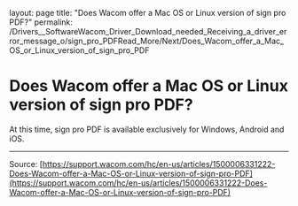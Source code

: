 layout: page
title: "Does Wacom offer a Mac OS or Linux version of sign pro PDF?"
permalink: /Drivers__SoftwareWacom_Driver_Download_needed_Receiving_a_driver_error_message_o/sign_pro_PDFRead_More/Next/Does_Wacom_offer_a_Mac_OS_or_Linux_version_of_sign_pro_PDF

# Does Wacom offer a Mac OS or Linux version of sign pro PDF?

At this time, sign pro PDF is available exclusively for Windows, Android and iOS.

---
Source: [https://support.wacom.com/hc/en-us/articles/1500006331222-Does-Wacom-offer-a-Mac-OS-or-Linux-version-of-sign-pro-PDF](https://support.wacom.com/hc/en-us/articles/1500006331222-Does-Wacom-offer-a-Mac-OS-or-Linux-version-of-sign-pro-PDF)
